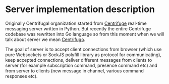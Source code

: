 # Server implementation description

Originally Centrifugal organization started from [Centrifuge](https://github.com/centrifugal/centrifuge)
real-time messaging server written in Python. But recently the entire Centrifuge codebase was rewritten
into Go language so from this moment when we will talk about server we mean [Centrifugo](https://github.com/centrifugal/centrifugo).

The goal of server is to accept client connections from browser (which use pure Websockets or SockJS polyfill library as
protocol for communicating), keep accepted connections, deliver different messages from clients to server
(for example subscription command, presence command etc) and from server to clients (new message in channel,
various command responses etc).

